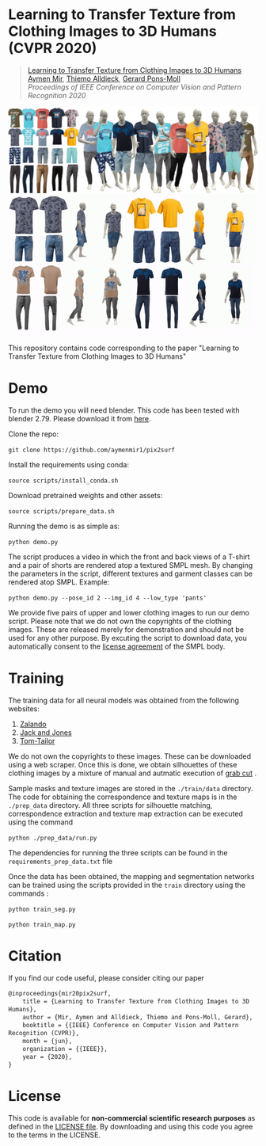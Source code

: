 # Learning to Transfer Texture from Clothing Images to 3D Humans (CVPR 2020)

>[Learning to Transfer Texture from Clothing Images to 3D Humans](https://arxiv.org/abs/2003.02050)  
[Aymen Mir](https://virtualhumans.mpi-inf.mpg.de/people/Mir.html), [Thiemo Alldieck](https://virtualhumans.mpi-inf.mpg.de/people/Alldieck.html), [Gerard Pons-Moll](https://virtualhumans.mpi-inf.mpg.de/people/pons-moll.html)  
*Proceedings of IEEE Conference on Computer Vision and Pattern Recognition 2020*

![Teaser](./teaser_new.jpg)
![Teaser_gif](./teaser_gif.gif)

This repository contains code corresponding to the paper "Learning to Transfer Texture from Clothing Images to 3D Humans"

# Demo

To run the demo you will need blender. This code has been tested with blender 2.79. Please download it from [here](https://download.blender.org/release/Blender2.79/). 

Clone the repo:

`git clone https://github.com/aymenmir1/pix2surf`

Install the requirements using conda:

`source scripts/install_conda.sh`

Download pretrained weights and other assets:

`source scripts/prepare_data.sh`

Running the demo is as simple as:

`python demo.py` 

The script produces a video in which the front and back views of a T-shirt and a pair of shorts are rendered atop a textured SMPL mesh. 
By changing the parameters in the script, different textures and garment classes can be rendered atop SMPL. 
Example:

`python demo.py --pose_id 2 --img_id 4 --low_type 'pants'`

We provide five pairs of upper and lower clothing images to run our demo script. Please note that we do not own the copyrights of the clothing images. These are released merely for demonstration and should not be used for any other purpose.
By excuting the script to download data, you automatically consent to the [license agreement](https://smpl.is.tue.mpg.de/bodylicense) of the SMPL body.

# Training
The training data for all neural models was obtained from the following websites:
1) [Zalando](https://en.zalando.de/mens-clothing/)
2) [Jack and Jones](https://www.jackjones.com/de/de/jj/bekleidung/)
3) [Tom-Tailor](https://www.tom-tailor.eu/men-startpage)

We do not own the copyrights to these images. These can be downloaded using a web scraper.
Once this is done, we obtain silhouettes of these clothing images by a mixture of manual and autmatic execution of [grab cut](https://docs.opencv.org/3.4/d8/d83/tutorial_py_grabcut.html) .

Sample masks and texture images are stored in the `./train/data` directory. 
The code for obtaining the correspondence and texture maps is in the `./prep_data` directory. All three scripts for silhouette matching, correspondence extraction and texture map extraction can be executed using the command

`python ./prep_data/run.py`

The dependencies for running the three scripts can be found in the `requirements_prep_data.txt` file

Once the data has been obtained, the mapping and segmentation networks can be trained using the scripts provided in the `train` directory using the commands :

`python train_seg.py`

`python train_map.py`

# Citation
If you find our code useful, please consider citing our paper 

```
@inproceedings{mir20pix2surf,
    title = {Learning to Transfer Texture from Clothing Images to 3D Humans},  
    author = {Mir, Aymen and Alldieck, Thiemo and Pons-Moll, Gerard},  
    booktitle = {{IEEE} Conference on Computer Vision and Pattern Recognition (CVPR)}, 
    month = {jun},
    organization = {{IEEE}},
    year = {2020},
} 
```

# License
This code is available for **non-commercial scientific research purposes** as defined in the [LICENSE file](./LICENSE.txt). By downloading and using this code you agree to the terms in the LICENSE. 
